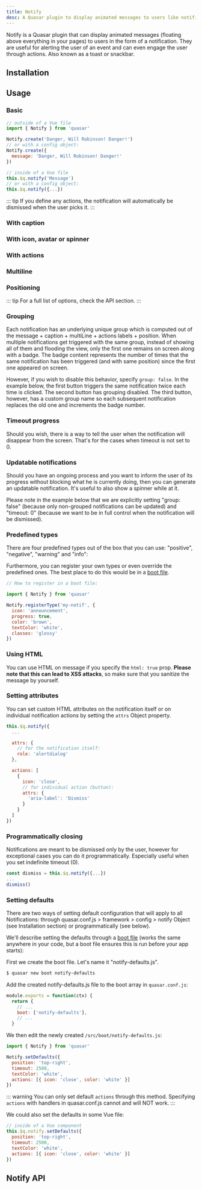```yaml
---
title: Notify
desc: A Quasar plugin to display animated messages to users like notifications, toasts and snackbars.
---
```

Notify is a Quasar plugin that can display animated messages (floating above everything in your pages) to users in the form of a notification. They are useful for alerting the user of an event and can even engage the user through actions. Also known as a toast or snackbar.

## Installation
<doc-installation plugins="Notify" config="notify" />

## Usage

### Basic

```js
// outside of a Vue file
import { Notify } from 'quasar'

Notify.create('Danger, Will Robinson! Danger!')
// or with a config object:
Notify.create({
  message: 'Danger, Will Robinson! Danger!'
})

// inside of a Vue file
this.$q.notify('Message')
// or with a config object:
this.$q.notify({...})
```

<doc-example title="Basic" file="Notify/Basic" />

::: tip
If you define any actions, the notification will automatically be dismissed when the user picks it.
:::

### With caption

<doc-example title="Caption" file="Notify/Caption" />

### With icon, avatar or spinner

<doc-example title="With icon" file="Notify/Icon" />

<doc-example title="With avatar" file="Notify/Avatar" />

<doc-example title="With spinner" file="Notify/Spinner" />

### With actions

<doc-example title="With actions" file="Notify/Actions" />

### Multiline

<doc-example title="Multiline" file="Notify/Multiline" />

### Positioning

<doc-example title="Positioning & different options" file="Notify/Positioning" />

::: tip
For a full list of options, check the API section.
:::

### Grouping

Each notification has an underlying unique group which is computed out of the message + caption + multiLine + actions labels + position. When multiple notifications get triggered with the same group, instead of showing all of them and flooding the view, only the first one remains on screen along with a badge. The badge content represents the number of times that the same notification has been triggered (and with same position) since the first one appeared on screen.

However, if you wish to disable this behavior, specify `group: false`. In the example below, the first button triggers the same notification twice each time is clicked. The second button has grouping disabled. The third button, however, has a custom group name so each subsequent notification replaces the old one and increments the badge number.

<doc-example title="Grouping" file="Notify/Grouping" />

<doc-example title="Custom badge" file="Notify/GroupingCustomBadge" />

### Timeout progress

Should you wish, there is a way to tell the user when the notification will disappear from the screen. That's for the cases when timeout is not set to 0.

<doc-example title="Timeout progress" file="Notify/TimeoutProgress" />

### Updatable notifications

Should you have an ongoing process and you want to inform the user of its progress without blocking what he is currently doing, then you can generate an updatable notification. It's useful to also show a spinner while at it.

Please note in the example below that we are explicitly setting "group: false" (because only non-grouped notifications can be updated) and "timeout: 0" (because we want to be in full control when the notification will be dismissed).

<doc-example title="Updatable" file="Notify/Updatable" />

### Predefined types

There are four predefined types out of the box that you can use: "positive", "negative", "warning" and "info":

<doc-example title="Out of the box types" file="Notify/PredefinedTypesDefault" />

Furthermore, you can register your own types or even override the predefined ones. The best place to do this would be in a [boot file](/quasar-cli/boot-files).

<doc-example title="Custom type" file="Notify/PredefinedTypesCustom" />

```js
// How to register in a boot file:

import { Notify } from 'quasar'

Notify.registerType('my-notif', {
  icon: 'announcement',
  progress: true,
  color: 'brown',
  textColor: 'white',
  classes: 'glossy'
})
```

### Using HTML
You can use HTML on message if you specify the `html: true` prop. **Please note that this can lead to XSS attacks**, so make sure that you sanitize the message by yourself.

<doc-example title="Unsafe HTML message" file="Notify/UnsafeHtml" />

### Setting attributes
You can set custom HTML attributes on the notification itself or on individual notification actions by setting the `attrs` Object property.

```js
this.$q.notify({
  ...

  attrs: {
    // for the notification itself:
    role: 'alertdialog'
  },

  actions: [
    {
      icon: 'close',
      // for individual action (button):
      attrs: {
        'aria-label': 'Dismiss'
      }
    }
  ]
})
```

### Programmatically closing
Notifications are meant to be dismissed only by the user, however for exceptional cases you can do it programmatically. Especially useful when you set indefinite timeout (0).

```js
const dismiss = this.$q.notify({...})
...
dismiss()
```

### Setting defaults
There are two ways of setting default configuration that will apply to all Notifications: through quasar.conf.js > framework > config > notify Object (see Installation section) or programmatically (see below).

We'll describe setting the defaults through a [boot file](/quasar-cli/boot-files) (works the same anywhere in your code, but a boot file ensures this is run before your app starts):

First we create the boot file. Let's name it "notify-defaults.js".

```bash
$ quasar new boot notify-defaults
```

Add the created notify-defaults.js file to the boot array in `quasar.conf.js`:

```js
module.exports = function(ctx) {
  return {
    // ...
    boot: ['notify-defaults'],
    // ...
  }
```

We then edit the newly created `/src/boot/notify-defaults.js`:

```js
import { Notify } from 'quasar'

Notify.setDefaults({
  position: 'top-right',
  timeout: 2500,
  textColor: 'white',
  actions: [{ icon: 'close', color: 'white' }]
})
```

::: warning
You can only set default `actions` through this method. Specifying `actions` with handlers in quasar.conf.js cannot and will NOT work.
:::

We could also set the defaults in some Vue file:

```js
// inside of a Vue component
this.$q.notify.setDefaults({
  position: 'top-right',
  timeout: 2500,
  textColor: 'white',
  actions: [{ icon: 'close', color: 'white' }]
})
```

## Notify API
<doc-api file="Notify" />
